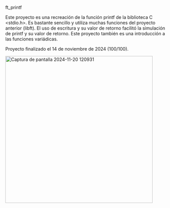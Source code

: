 ft_printf

Este proyecto es una recreación de la función printf de la biblioteca C <stdio.h>. Es bastante sencillo y utiliza muchas funciones del proyecto anterior (libft). El uso de escritura y su valor de retorno facilitó la simulación de printf y su valor de retorno. Este proyecto también es una introducción a las funciones variádicas.

Proyecto finalizado el 14 de noviembre de 2024 (100/100).

<img width="460" alt="Captura de pantalla 2024-11-20 120931" src="https://github.com/user-attachments/assets/22342554-4960-45e0-b2f1-f10f91c73633">
